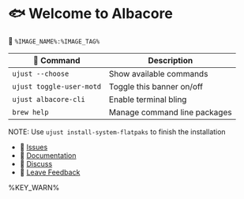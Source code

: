 # 🐟 Welcome to Albacore

󱋩 `%IMAGE_NAME%:%IMAGE_TAG%`

|  Command | Description |
| ------- | ----------- |
| `ujust --choose`  | Show available commands  |
| `ujust toggle-user-motd` | Toggle this banner on/off | 
| `ujust albacore-cli` | Enable terminal bling | 
| `brew help` | Manage command line packages | 

NOTE: Use `ujust install-system-flatpaks` to finish the installation

- **󰊤** [Issues](https://issues.projectalbacore.io)
- **󰈙** [Documentation](http://docs.projectalbacore.io/)
- **󰊌** [Discuss](https://community.projectalbacore.io/)
- **󰊌** [Leave Feedback](https://feedback.projectalbacore.io)

%KEY_WARN%
